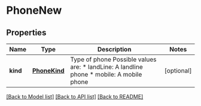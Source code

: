 # PhoneNew

## Properties
Name | Type | Description | Notes
------------ | ------------- | ------------- | -------------
**kind** | [**PhoneKind**](PhoneKind.md) | Type of phone Possible values are: * landLine: A landline phone * mobile: A mobile phone  | [optional] 

[[Back to Model list]](../README.md#documentation-for-models) [[Back to API list]](../README.md#documentation-for-api-endpoints) [[Back to README]](../README.md)


